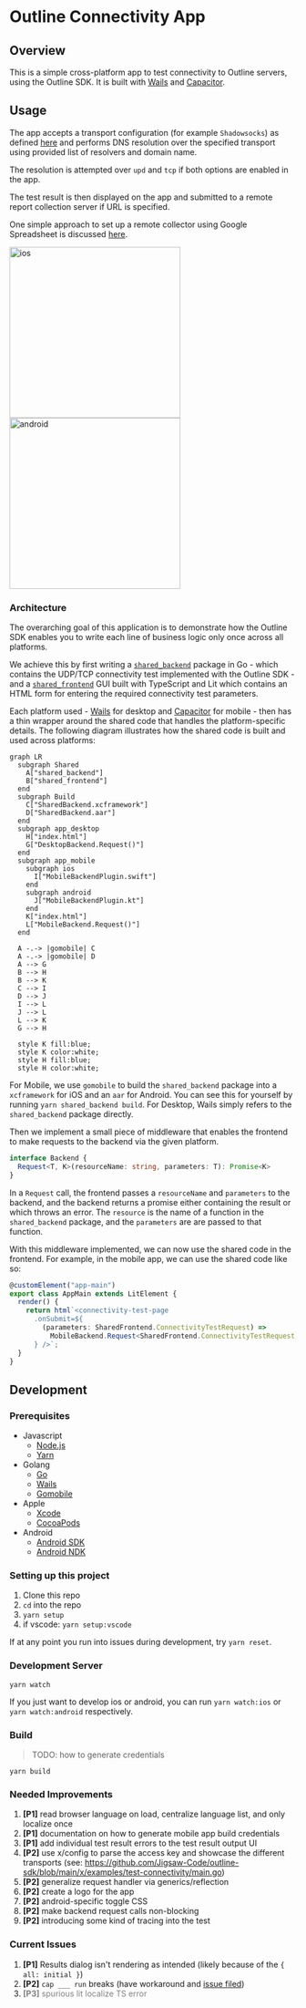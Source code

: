 # Outline Connectivity App

## Overview

This is a simple cross-platform app to test connectivity to Outline servers, using the Outline SDK. It is built with [Wails](https://wails.app/) and [Capacitor](https://capacitorjs.com/).

## Usage

The app accepts a transport configuration (for example `Shadowsocks`) as defined [here](https://pkg.go.dev/github.com/Jigsaw-Code/outline-sdk/x/config) and performs DNS resolution over the specified transport using provided list of resolvers and domain name. 

The resolution is attempted over `upd` and `tcp` if both options are enabled in the app.

The test result is then displayed on the app and submitted to a remote report collection server if URL is specified.

One simple approach to set up a remote collector using Google Spreadsheet is discussed [here](https://github.com/amircybersec/report-collector).

<img width="300" alt="ios" src="https://github.com/Jigsaw-Code/outline-sdk/assets/117060873/19a2df0f-ae30-4925-b65a-481c747eb1a3">

<img width="300" alt="android" src="https://github.com/Jigsaw-Code/outline-sdk/assets/117060873/c9aba28e-64a8-4ca6-9634-65dc265908c6">

### Architecture

The overarching goal of this application is to demonstrate how the Outline SDK enables you to write each line of business logic only once across all platforms.

We achieve this by first writing a [`shared_backend`](./shared_backend) package in Go - which contains the UDP/TCP connectivity test implemented with the Outline SDK - and a [`shared_frontend`](./shared_frontend/) GUI built with TypeScript and Lit which contains an HTML form for entering the required connectivity test parameters.

Each platform used - [Wails](https://wails.app/) for desktop and [Capacitor](https://capacitorjs.com/) for mobile - then has a thin wrapper around the shared code that handles the platform-specific details. The following diagram illustrates how the shared code is built and used across platforms:

```mermaid
graph LR
  subgraph Shared
    A["shared_backend"]
    B["shared_frontend"]
  end
  subgraph Build
    C["SharedBackend.xcframework"]
    D["SharedBackend.aar"]
  end
  subgraph app_desktop
    H["index.html"]
    G["DesktopBackend.Request()"]
  end
  subgraph app_mobile
    subgraph ios
      I["MobileBackendPlugin.swift"]
    end
    subgraph android
      J["MobileBackendPlugin.kt"]
    end
    K["index.html"]
    L["MobileBackend.Request()"]
  end

  A -.-> |gomobile| C
  A -.-> |gomobile| D
  A --> G
  B --> H
  B --> K
  C --> I
  D --> J
  I --> L
  J --> L
  L --> K
  G --> H

  style K fill:blue;
  style K color:white;
  style H fill:blue;
  style H color:white;
```

For Mobile, we use `gomobile` to build the `shared_backend` package into a `xcframework` for iOS and an `aar` for Android. You can see this for yourself by running `yarn shared_backend build`. For Desktop, Wails simply refers to the `shared_backend` package directly.

Then we implement a small piece of middleware that enables the frontend to make requests to the backend via the given platform.

```ts
interface Backend {
  Request<T, K>(resourceName: string, parameters: T): Promise<K>
}
```

In a `Request` call, the frontend passes a `resourceName` and `parameters` to the backend, and the backend returns a promise either containing the result or which throws an error. The `resource` is the name of a function in the `shared_backend` package, and the `parameters` are are passed to that function.

With this middleware implemented, we can now use the shared code in the frontend. For example, in the mobile app, we can use the shared code like so:

```ts
@customElement("app-main")
export class AppMain extends LitElement {
  render() {
    return html`<connectivity-test-page 
      .onSubmit=${
        (parameters: SharedFrontend.ConnectivityTestRequest) =>
          MobileBackend.Request<SharedFrontend.ConnectivityTestRequest, SharedFrontend.ConnectivityTestResponse>("ConnectivityTest", parameters)
      } />`;
  }
}
```

## Development

### Prerequisites

- Javascript
  - [Node.js](https://nodejs.org/)
  - [Yarn](https://yarnpkg.com/)
- Golang
  - [Go](https://golang.org/)
  - [Wails](https://wails.app/)
  - [Gomobile](../../mobileproxy/README.md#build-the-ios-and-android-libraries-with-gomobile-bind)
- Apple
  - [Xcode](https://developer.apple.com/xcode/)
  - [CocoaPods](https://cocoapods.org/)
- Android
  - [Android SDK](https://developer.android.com/studio)
  - [Android NDK](https://developer.android.com/ndk)

### Setting up this project

1. Clone this repo
1. `cd` into the repo
1. `yarn setup`
1. if vscode: `yarn setup:vscode`

If at any point you run into issues during development, try `yarn reset`.

### Development Server

`yarn watch`

If you just want to develop ios or android, you can run `yarn watch:ios` or `yarn watch:android` respectively.

### Build

> TODO: how to generate credentials

`yarn build`

### Needed Improvements

1. **\[P1\]** read browser language on load, centralize language list, and only localize once
1. **\[P1\]** documentation on how to generate mobile app build credentials
1. **\[P1\]** add individual test result errors to the test result output UI
1. **\[P2\]** use x/config to parse the access key and showcase the different transports (see: https://github.com/Jigsaw-Code/outline-sdk/blob/main/x/examples/test-connectivity/main.go)
1. **\[P2\]** generalize request handler via generics/reflection
1. **\[P2\]** create a logo for the app
1. **\[P2\]** android-specific toggle CSS
1. **\[P2\]** make backend request calls non-blocking
1. **\[P2\]** introducing some kind of tracing into the test

### Current Issues

1. **\[P1\]** Results dialog isn't rendering as intended (likely because of the `{ all: initial }`)
1. **\[P2\]** `cap ___ run` breaks (have workaround and [issue filed](https://github.com/ionic-team/capacitor/issues/6791))
1. <span style="color:gray">**\[P3\]** spurious lit localize TS error</span>
